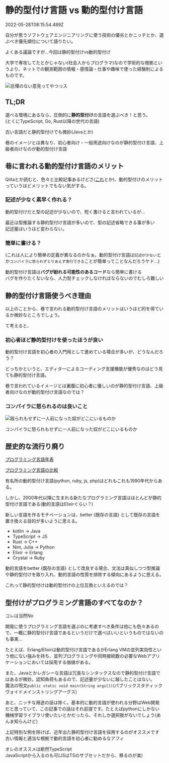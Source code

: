 # 静的型付け言語 vs 動的型付け言語

2022-05-28T08:15:54.489Z

自分が思うソフトウェアエンジニアリングに使う技術の優劣とかニッチとか、選ぶべき優先順位について語りたい。

よくある議論ですが...今回は静的型付けvs動的型付け

大学で専攻してたとかじゃない(社会人からプログラマ)なので学術的な根拠というより、ネットでの観測範囲の情報・感情論・仕事や趣味で使った経験則によるものです。

![忌憚のない意見ってやつっス](https://i.gyazo.com/2c7b3d6fb2177721a0665e1c95946c7c.png)

## TL;DR

選べる環境にあるなら、圧倒的に**静的型付け**の言語を選ぶべき！と思う。<br>
(とくにTypeScript, Go, Rust以降の世代の言語)

古い言語だと静的型付けでも微妙(Javaとか)

巷のイメージとは異なり、初心者向け・一般用途向けなのが静的型付け言語、上級者向けなのが動的型付け言語

## 巷に言われる動的型付け言語のメリット

Qiitaとか読むと、色々と比較記事あるけどさ([これ](https://qiita.com/wann/items/16920b070dc0483f152a)とか)、動的型付けのメリットっていうほどメリットでもない気がする。

### 記述が少なく素早く作れる？

動的型付けだと型の記述が少ないので、短く書けると言われているが...

最近は型推論する静的型付け言語が多いので、型の記述省略できる事が多い<br>
記述量はいうほど変わらない。

### 簡単に書ける？

(これは人により簡単の定義が異なるのかなぁ。動的型付け言語は`記述が少ない`とか`コンパイラに怒られずとりあえず実行できる`ことが簡単ってことなんだろうケド...)

動的型付け言語は**バグが紛れる可能性のあるコード**なら簡単に書ける<br>
バグを作りたくないなら、人力型チェックしなければならないのでむしろ難しい

## 静的型付け言語使うべき理由

以上のことから、巷で言われる動的型付け言語のメリットはいうほど的を得ているか微妙なところでしょう。

て考えると、

### 初心者ほど静的型付けを使ったほうが良い

動的型付け言語を初心者の入門用として進めている場合が多いが、どうなんだろう？

どっちかというと、エディターによるコーディング支援機能が優秀なのはどう見ても静的型付け言語。

巷で言われているイメージとは裏腹に初心者に優しいのが静的型付け言語、上級者向けなのが動的型付け言語なのでは？

### コンパイラに怒られるのは良いこと

![殴られもせずに一人前になった奴がどこにいるものか](https://i.gyazo.com/fc8ab971003fba139f23581ce792ee7f.png)

コンパイラに怒られもせずに一人前になった奴がどこにいるものか

## 歴史的な流行り廃り

[プログラミング言語年表](https://ja.wikipedia.org/wiki/%E3%83%97%E3%83%AD%E3%82%B0%E3%83%A9%E3%83%9F%E3%83%B3%E3%82%B0%E8%A8%80%E8%AA%9E%E5%B9%B4%E8%A1%A8)

[プログラミング言語の比較](https://ja.wikipedia.org/wiki/%E3%83%97%E3%83%AD%E3%82%B0%E3%83%A9%E3%83%9F%E3%83%B3%E3%82%B0%E8%A8%80%E8%AA%9E%E3%81%AE%E6%AF%94%E8%BC%83)

有名所の動的型付け言語(python, ruby, js, php)はどれもこれも1990年代からある。

しかし、2000年代以降に生まれる新たなプログラミング言語はほとんどが静的型付け言語である(動的言語はElixirぐらい？)

新しい言語を作るモチベーションは、better {既存の言語} として既存の言語を置き換える目的が多いように思える。

- kotlin -> Java
- TypeScript -> JS
- Rust -> C++
- Nim, Julia -> Python
- Elixir -> Erlang
- Crystal -> Ruby

動的言語をbetter {既存の言語} として改良する場合、文法は真似しつつ型推論や静的型付けを取り入れ、動的言語の性質を排除する傾向にあるように思える。

これって静的型付けは動的型付けの上位互換といえるのでは？


## 型付けがプログラミング言語のすべてなのか？

コレは当然No

開発に使うプログラミング言語を選ぶのに考慮すべき条件は他にも色々あるので、一概に静的型付け言語であるというだけで選べばいいというものではないのも事実...

たとえば、Erlang/Elixirは動的型付け言語であるがErlang VMの並列実効性という他にない強みを持ち、並列プログラミングや同時接続数の必要なWebアプリケーションにおいては採用する価値がある。

また、Javaとかレガシーな言語は冗長なシンタックスなので静的型付け言語ではあるが微妙。認知負荷もあるので、記述量が少ないに越したことはない。<br>
魔法の呪文`public static void main(String args[])`(パブリックスタティックヴォイドメインストリングアーグス)

あと、ニッチな用途の話は除く。基本的に動的言語が使われる分野はWeb開発だと思っていて、この記事での話はそれ前提です。たとえばpythonにしかない機械学習ライブラリ使いたいとかだったら、それしか選択肢がないでしょう(あんま知らんけど)

上記特別な例を除けば、近年出た静的型付け言語を採用するのがオススメです<br>
古い情報と適当な根拠で動的言語を初心者に勧めるなアフィ

オレのオススメは断然TypeScript<br>
JavaScriptから入るのも可(JSはTSのサブセットだから、移るのが楽)
